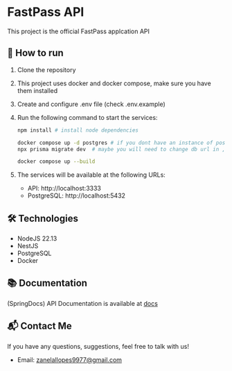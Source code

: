 # FastPass API

This project is the official FastPass applcation API

## 🚀 How to run

1. Clone the repository
2. This project uses docker and docker compose, make sure you have them installed
3. Create and configure .env file (check .env.example)
4. Run the following command to start the services:

    ```bash
    npm install # install node dependencies

    docker compose up -d postgres # if you dont have an instance of postgres running
    npx prisma migrate dev  # maybe you will need to change db url in ,env

    docker compose up --build
    ```

5. The services will be available at the following URLs:
    - API: http://localhost:3333
    - PostgreSQL: http://localhost:5432

## 🛠️ Technologies

- NodeJS 22.13
- NestJS
- PostgreSQL
- Docker

## 📚 Documentation

(SpringDocs) API Documentation is available at [docs](http://localhost:3333/api)

## 📬 Contact Me

If you have any questions, suggestions, feel free to talk with us!

- Email: [zanelallopes9977@gmail.com](mailto:zanelallopes9977@gmail.com)
